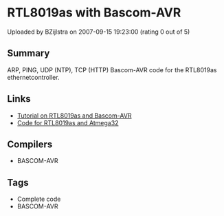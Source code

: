 # RTL8019as with Bascom-AVR

Uploaded by BZijlstra on 2007-09-15 19:23:00 (rating 0 out of 5)

## Summary

ARP, PING, UDP (NTP), TCP (HTTP) Bascom-AVR code for the RTL8019as ethernetcontroller.

## Links

- [Tutorial on RTL8019as and Bascom-AVR](http://members.home.nl/bzijlstra/software/examples/RTL8019as.htm)
- [Code for RTL8019as and Atmega32](http://members.home.nl/bzijlstra/software/examples/EIO_011004.txt)

## Compilers

- BASCOM-AVR

## Tags

- Complete code
- BASCOM-AVR
